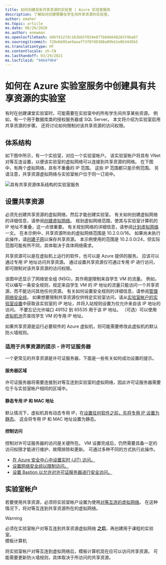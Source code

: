 ```yaml
---
title: 如何创建具有共享资源的实验室 | Azure 实验室服务
description: 了解如何创建需要在学生间共享资源的实验室。
author: emaher
ms.topic: article
ms.date: 06/26/2020
ms.author: enewman
ms.openlocfilehash: d4bf4127dc163bb5f034e077b84664828374ba87
ms.sourcegitcommit: f28ebb95ae9aaaff3f87d8388a09b41e0b3445b5
ms.translationtype: HT
ms.contentlocale: zh-CN
ms.lasthandoff: 03/29/2021
ms.locfileid: "94647964"
---
```

# <a name="how-to-create-a-lab-with-a-shared-resource-in-azure-lab-services"></a>如何在 Azure 实验室服务中创建具有共享资源的实验室

有时在创建课堂实验室时，可能需要在实验室中的所有学生间共享某些资源。  例如，有一个用于数据库类的授权服务器或 SQL Server。  本文将介绍为实验室启用共享资源的步骤。  还将讨论如何限制对该共享资源的访问权限。

## <a name="architecture"></a>体系结构

如下图中所示，有一个实验室，对应一个实验室帐户。  该实验室帐户将具有 VNet 对等互连设置，以便该实验室的虚拟网络可以连接到共享资源的网络。  在下图中，有两个虚拟网络，具有不重叠的 IP 范围。  这些 IP 范围都只是示例范围。  另请注意，共享资源虚拟网络与实验室帐户位于同一订阅中。

![具有共享资源体系结构的实验室服务](./media/how-to-create-a-lab-with-shared-resource/shared-resource-architecture.png)

## <a name="setup-shared-resource"></a>设置共享资源

必须先创建共享资源的虚拟网络，然后才能创建实验室。  有关如何创建虚拟网络的详细信息，请参阅[创建虚拟网络](../virtual-network/quick-create-portal.md)。  规划虚拟网络范围，使其与实验室计算机的 IP 地址不重叠，这一点很重要。  有关规划网络的详细信息，请参阅[计划虚拟网络](../virtual-network/virtual-network-vnet-plan-design-arm.md)一文。 在本示例中，共享资源所处的虚拟网络范围是 10.2.0.0/16。  如果尚未执行此操作，请[创建子网](../virtual-network/virtual-network-manage-subnet.md#add-a-subnet)以保存共享资源。  本示例使用的范围是 10.2.0.0/24，但实际范围可能有所不同，具体取决于具体网络需求。

共享资源可以是在虚拟机上运行的软件，也可以是 Azure 提供的服务。 应该可以通过专用 IP 地址访问共享资源。  通过设置共享资源仅可通过专用 IP 进行访问，即可限制对该共享资源的访问权限。

该图中还显示了网络安全组 (NSG)，其作用是限制来自学生 VM 的流量。  例如，可以编写一条安全规则，规定来自学生 VM 的 IP 地址的流量只能访问一个共享资源，而不能访问其他任何资源。  有关如何设置安全规则的详细信息，请参阅[管理网络安全组](../virtual-network/manage-network-security-group.md#work-with-security-rules)。 如果想要限制共享资源仅供特定实验室访问，请从[实验室帐户的实验室设置](manage-labs.md#view-labs-in-a-lab-account)中获取该实验室的 IP 地址，并将入站规则设置为仅允许来自该 IP 地址的访问。  不要忘记允许端口 49152 到 65535 用于该 IP 地址。  （可选）可以使用[虚拟机池](how-to-set-virtual-machine-passwords.md)页查找学生 VM 的专用 IP 地址。

如果共享资源是运行必要软件的 Azure 虚拟机，则可能需要修改此虚拟机的默认防火墙规则。

### <a name="tips-for-shared-resources---license-server"></a>适用于共享资源的提示 - 许可证服务器
一个更常见的共享资源是许可证服务器，下面是一些有关如何成功设置的提示。
#### <a name="server-region"></a>服务器区域
许可证服务器将需要连接到对等互连到实验室的虚拟网络，因此许可证服务器需要位于与实验室帐户相同的区域中。

#### <a name="static-private-ip-and-mac-address"></a>静态专用 IP 和 MAC 地址
默认情况下，虚拟机具有动态专用 IP，在[设置任何软件之前，先将专用 IP 设置为静态](../virtual-network/virtual-networks-static-private-ip-arm-pportal.md)。 这会将专用 IP 和 MAC 地址设置为静态。  

#### <a name="control-access"></a>控制访问
控制对许可证服务器的访问是关键所在。  VM 设置完成后，仍然需要具备一定的访问权限才能进行维护、故障排除和更新。  可通过多种不同的方式执行此操作。
- [在 Azure 安全中心中设置实时 (JIT) 访问。](../security-center/security-center-just-in-time.md?tabs=jit-config-asc%252cjit-request-asc)
- [设置网络安全组以限制访问。](../virtual-network/network-security-groups-overview.md)
- [设置 Bastion 以允许对许可证服务器进行安全访问。](https://azure.microsoft.com/services/azure-bastion/)

## <a name="lab-account"></a>实验室帐户

若要使用共享资源，必须将实验室帐户设置为使用[对等互连的虚拟网络](how-to-connect-peer-virtual-network.md)。  在这种情况下，将对等互连到共享资源所在的虚拟网络。

>[!WARNING]
>必须在实验室帐户对等互连到共享资源虚拟网络 **之后**，再创建用于课程的实验室。  
模板计算机

将实验室帐户对等互连到虚拟网络后，模板计算机现在应可以访问共享资源。  可能需要更新防火墙规则，具体取决于所访问的共享资源。